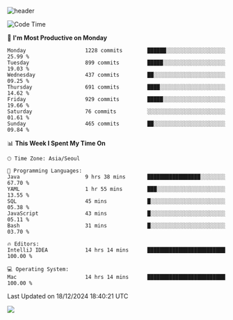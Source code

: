![header](https://capsule-render.vercel.app/api?type=Egg&color=timeAuto&height=300&section=header&text=PoPo&fontSize=90&animation=fadeIn)

  <!--START_SECTION:waka-->
![Code Time](http://img.shields.io/badge/Code%20Time-2%2C247%20hrs%2028%20mins-blue)

📅 **I'm Most Productive on Monday** 

```text
Monday                   1228 commits        ██████░░░░░░░░░░░░░░░░░░░   25.99 % 
Tuesday                  899 commits         █████░░░░░░░░░░░░░░░░░░░░   19.03 % 
Wednesday                437 commits         ██░░░░░░░░░░░░░░░░░░░░░░░   09.25 % 
Thursday                 691 commits         ████░░░░░░░░░░░░░░░░░░░░░   14.62 % 
Friday                   929 commits         █████░░░░░░░░░░░░░░░░░░░░   19.66 % 
Saturday                 76 commits          ░░░░░░░░░░░░░░░░░░░░░░░░░   01.61 % 
Sunday                   465 commits         ██░░░░░░░░░░░░░░░░░░░░░░░   09.84 % 
```


📊 **This Week I Spent My Time On** 

```text
🕑︎ Time Zone: Asia/Seoul

💬 Programming Languages: 
Java                     9 hrs 38 mins       █████████████████░░░░░░░░   67.70 % 
YAML                     1 hr 55 mins        ███░░░░░░░░░░░░░░░░░░░░░░   13.55 % 
SQL                      45 mins             █░░░░░░░░░░░░░░░░░░░░░░░░   05.38 % 
JavaScript               43 mins             █░░░░░░░░░░░░░░░░░░░░░░░░   05.11 % 
Bash                     31 mins             █░░░░░░░░░░░░░░░░░░░░░░░░   03.70 % 

🔥 Editors: 
IntelliJ IDEA            14 hrs 14 mins      █████████████████████████   100.00 % 

💻 Operating System: 
Mac                      14 hrs 14 mins      █████████████████████████   100.00 % 
```


 Last Updated on 18/12/2024 18:40:21 UTC
<!--END_SECTION:waka-->



<img src="https://capsule-render.vercel.app/api?type=Egg&color=timeAuto&height=300&section=footer&text=PoPo&fontSize=90&animation=fadeIn&reversal=true" />
